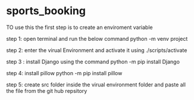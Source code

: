 # sports_booking

TO use this the first step is to create an enviroment variable

step 1:
    open terminal and run the below command
    python -m venv project

step 2:
    enter the virual Environment and activate it using
    ./scripts/activate

step 3 :
    install Django using the command
     python -m pip install Django

step 4:
    install pillow 
     python -m pip install pillow

step 5:
    create src folder inside the virual environment folder and paste all the file from the git hub   repsitory
    
